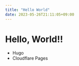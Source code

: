 ```yaml
---
title: "Hello World"
date: 2023-05-26T21:11:05+09:00
---
```

# Hello, World!!

- Hugo
- Cloudflare Pages

